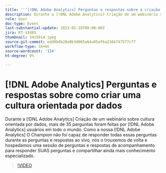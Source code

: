 ```yaml
---
title: '''[!DNL Adobe Analytics] Perguntas e respostas sobre a criação de uma cultura orientada por dados'
description: Durante a [!DNL Adobe Analytics] Criação de um webinário sobre cultura orientada por dados, mais de 35 perguntas foram feitas por [!DNL Adobe Analytics] usuários em todo o mundo. Como a nossa [!DNL Adobe Analytics] O Champion não foi capaz de responder todas essas perguntas durante as perguntas e respostas ao vivo, nós o trouxemos de volta e hospedamos uma sessão de perguntas e respostas de acompanhamento para responder SUAS perguntas e compartilhar ainda mais conhecimento especializado.
role: User
doc-type: Event
last-substantial-update: 2023-02-16T00:00:00Z
jira: KT-11881
thumbnail: 3415614.jpeg
source-git-commit: edd0bdb28a9b3d065a64a95af6a216b747577c77
workflow-type: tm+mt
source-wordcount: '124'
ht-degree: 0%

---
```


# [!DNL Adobe Analytics] Perguntas e respostas sobre como criar uma cultura orientada por dados

Durante a [!DNL Adobe Analytics] Criação de um webinário sobre cultura orientada por dados, mais de 35 perguntas foram feitas por [!DNL Adobe Analytics] usuários em todo o mundo. Como a nossa [!DNL Adobe Analytics] O Champion não foi capaz de responder todas essas perguntas durante as perguntas e respostas ao vivo, nós o trouxemos de volta e hospedamos uma sessão de perguntas e respostas de acompanhamento para responder SUAS perguntas e compartilhar ainda mais conhecimento especializado.

>[!VIDEO](https://video.tv.adobe.com/v/3415614/?quality=12&learn=on)
